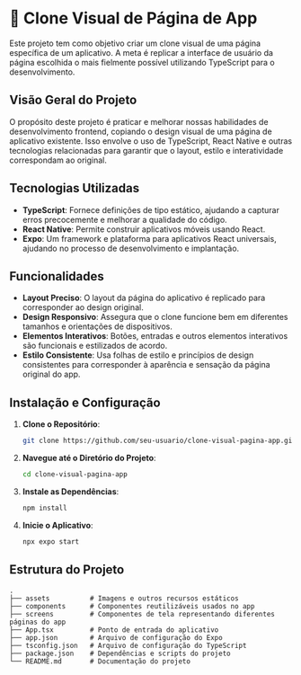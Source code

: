 # 📱 Clone Visual de Página de App

Este projeto tem como objetivo criar um clone visual de uma página específica de um aplicativo. A meta é replicar a interface de usuário da página escolhida o mais fielmente possível utilizando TypeScript para o desenvolvimento.

## Visão Geral do Projeto

O propósito deste projeto é praticar e melhorar nossas habilidades de desenvolvimento frontend, copiando o design visual de uma página de aplicativo existente. Isso envolve o uso de TypeScript, React Native e outras tecnologias relacionadas para garantir que o layout, estilo e interatividade correspondam ao original.

## Tecnologias Utilizadas

- **TypeScript**: Fornece definições de tipo estático, ajudando a capturar erros precocemente e melhorar a qualidade do código.
- **React Native**: Permite construir aplicativos móveis usando React.
- **Expo**: Um framework e plataforma para aplicativos React universais, ajudando no processo de desenvolvimento e implantação.

## Funcionalidades

- **Layout Preciso**: O layout da página do aplicativo é replicado para corresponder ao design original.
- **Design Responsivo**: Assegura que o clone funcione bem em diferentes tamanhos e orientações de dispositivos.
- **Elementos Interativos**: Botões, entradas e outros elementos interativos são funcionais e estilizados de acordo.
- **Estilo Consistente**: Usa folhas de estilo e princípios de design consistentes para corresponder à aparência e sensação da página original do app.

## Instalação e Configuração

1. **Clone o Repositório**:
    ```sh
    git clone https://github.com/seu-usuario/clone-visual-pagina-app.git
    ```

2. **Navegue até o Diretório do Projeto**:
    ```sh
    cd clone-visual-pagina-app
    ```

3. **Instale as Dependências**:
    ```sh
    npm install
    ```

4. **Inicie o Aplicativo**:
    ```sh
    npx expo start
    ```

## Estrutura do Projeto

```plaintext
.
├── assets          # Imagens e outros recursos estáticos
├── components      # Componentes reutilizáveis usados no app
├── screens         # Componentes de tela representando diferentes páginas do app
├── App.tsx         # Ponto de entrada do aplicativo
├── app.json        # Arquivo de configuração do Expo
├── tsconfig.json   # Arquivo de configuração do TypeScript
├── package.json    # Dependências e scripts do projeto
└── README.md       # Documentação do projeto
